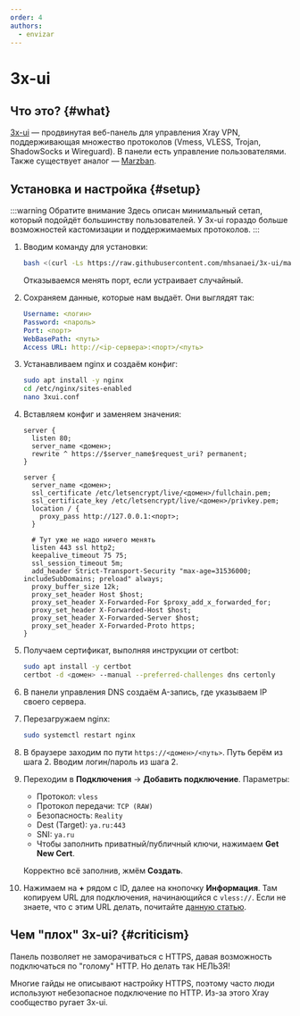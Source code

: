 ```yaml
---
order: 4
authors:
  - envizar
---
```


# 3x-ui

## Что это? {#what}

[3x-ui](https://github.com/MHSanaei/3x-ui) — продвинутая веб-панель для управления Xray VPN, поддерживающая
множество протоколов (Vmess, VLESS, Trojan, ShadowSocks и Wireguard). В панели есть управление
пользователями. Также существует аналог — [Marzban](marzban).

## Установка и настройка {#setup}

:::warning Обратите внимание
Здесь описан минимальный сетап, который подойдёт большинству пользователей.
У 3x-ui гораздо больше возможностей кастомизации и поддержимаемых протоколов.
:::

1. Вводим команду для установки:

   ```bash
   bash <(curl -Ls https://raw.githubusercontent.com/mhsanaei/3x-ui/master/install.sh)
   ```

   Отказываемся менять порт, если устраивает случайный.
2. Сохраняем данные, которые нам выдаёт. Они выглядят так:

   ```yaml
   Username: <логин>
   Password: <пароль>
   Port: <порт>
   WebBasePath: <путь>
   Access URL: http://<ip-сервера>:<порт>/<путь>
   ```

3. Устанавливаем nginx и создаём конфиг:

   ```bash
   sudo apt install -y nginx
   cd /etc/nginx/sites-enabled
   nano 3xui.conf
   ```

4. Вставляем конфиг и заменяем значения:

   ```nginx
   server {
     listen 80;
     server_name <домен>;
     rewrite ^ https://$server_name$request_uri? permanent;
   }
   
   server {
     server_name <домен>;
     ssl_certificate /etc/letsencrypt/live/<домен>/fullchain.pem;
     ssl_certificate_key /etc/letsencrypt/live/<домен>/privkey.pem;
     location / {
       proxy_pass http://127.0.0.1:<порт>;
     }
  
     # Тут уже не надо ничего менять
     listen 443 ssl http2;
     keepalive_timeout 75 75;
     ssl_session_timeout 5m;
     add_header Strict-Transport-Security "max-age=31536000; includeSubDomains; preload" always;
     proxy_buffer_size 12k;
     proxy_set_header Host $host;
     proxy_set_header X-Forwarded-For $proxy_add_x_forwarded_for;
     proxy_set_header X-Forwarded-Host $host;
     proxy_set_header X-Forwarded-Server $host;
     proxy_set_header X-Forwarded-Proto https;
   }
   ```

5. Получаем сертификат, выполняя инструкции от certbot:

   ```bash
   sudo apt install -y certbot
   certbot -d <домен> --manual --preferred-challenges dns certonly
   ```

6. В панели управления DNS создаём A-запись, где указываем IP своего сервера.
7. Перезагружаем nginx:

   ```bash
   sudo systemctl restart nginx
   ```

8. В браузере заходим по пути `https://<домен>/<путь>`. Путь берём из шага 2. Вводим логин/пароль из шага 2.
9. Переходим в **Подключения** -> **Добавить подключение**. Параметры:
    - Протокол: `vless`
    - Протокол передачи: `TCP (RAW)`
    - Безопасность: `Reality`
    - Dest (Target): `ya.ru:443`
    - SNI: `ya.ru`
    - Чтобы заполнить приватный/публичный ключи, нажимаем **Get New Cert**.

    Корректно всё заполнив, жмём **Создать**.
10. Нажимаем на **+** рядом с ID, далее на кнопочку **Информация**.
    Там копируем URL для подключения, начинающийся с `vless://`.
    Если не знаете, что с этим URL делать, почитайте [данную статью](/host/vpn).

## Чем "плох" 3x-ui? {#criticism}

Панель позволяет не заморачиваться с HTTPS, давая возможность подключаться по "голому" HTTP. Но делать так НЕЛЬЗЯ!

Многие гайды не описывают настройку HTTPS, поэтому часто люди используют небезопасное подключение по HTTP.
Из-за этого Xray сообщество ругает 3x-ui.
